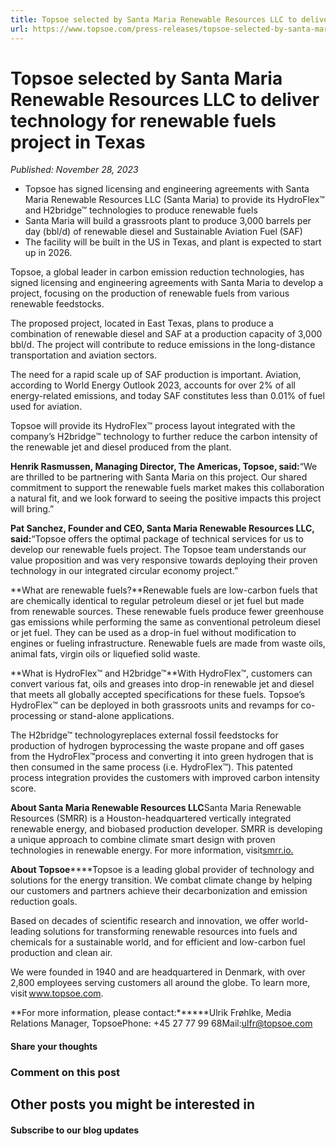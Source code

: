 ```yaml
---
title: Topsoe selected by Santa Maria Renewable Resources LLC to deliver technology for renewable fuels project in Texas
url: https://www.topsoe.com/press-releases/topsoe-selected-by-santa-maria-renewable-resources-llc-to-deliver-technology-for-renewable-fuels-project-in-texas#main-content
---
```


# Topsoe selected by Santa Maria Renewable Resources LLC to deliver technology for renewable fuels project in Texas

*Published: November 28, 2023*

- Topsoe has signed licensing and engineering agreements with Santa Maria Renewable Resources LLC (Santa Maria) to provide its HydroFlex™ and H2bridge™ technologies to produce renewable fuels
- Santa Maria will build a grassroots plant to produce 3,000 barrels per day (bbl/d) of renewable diesel and Sustainable Aviation Fuel (SAF)
- The facility will be built in the US in Texas, and plant is expected to start up in 2026.

Topsoe, a global leader in carbon emission reduction technologies, has signed licensing and engineering agreements with Santa Maria to develop a project, focusing on the production of renewable fuels from various renewable feedstocks.

The proposed project, located in East Texas, plans to produce a combination of renewable diesel and SAF at a production capacity of 3,000 bbl/d. The project will contribute to reduce emissions in the long-distance transportation and aviation sectors.

The need for a rapid scale up of SAF production is important. Aviation, according to World Energy Outlook 2023, accounts for over 2% of all energy-related emissions, and today SAF constitutes less than 0.01% of fuel used for aviation.

Topsoe will provide its HydroFlex™ process layout integrated with the company’s H2bridge™ technology to further reduce the carbon intensity of the renewable jet and diesel produced from the plant.

**Henrik Rasmussen, Managing Director, The Americas, Topsoe, said:**“We are thrilled to be partnering with Santa Maria on this project. Our shared commitment to support the renewable fuels market makes this collaboration a natural fit, and we look forward to seeing the positive impacts this project will bring.”

**Pat Sanchez, Founder and CEO, Santa Maria Renewable Resources LLC, said:**“Topsoe offers the optimal package of technical services for us to develop our renewable fuels project. The Topsoe team understands our value proposition and was very responsive towards deploying their proven technology in our integrated circular economy project.”

**What are renewable fuels?**Renewable fuels are low-carbon fuels that are chemically identical to regular petroleum diesel or jet fuel but made from renewable sources. These renewable fuels produce fewer greenhouse gas emissions while performing the same as conventional petroleum diesel or jet fuel. They can be used as a drop-in fuel without modification to engines or fueling infrastructure. Renewable fuels are made from waste oils, animal fats, virgin oils or liquefied solid waste.

­­­­­­­­­­­­­­­­­­­­­­­­**What is HydroFlex™ and H2bridge™**With HydroFlex™, customers can convert various fat, oils and greases into drop-in renewable jet and diesel that meets all globally accepted specifications for these fuels. Topsoe’s HydroFlex™ can be deployed in both grassroots units and revamps for co-processing or stand-alone applications.

The H2bridge™ technologyreplaces external fossil feedstocks for production of hydrogen byprocessing the waste propane and off gases from the HydroFlex™process and converting it into green hydrogen that is then consumed in the same process (i.e. HydroFlex™). This patented process integration provides the customers with improved carbon intensity score.

**About Santa Maria Renewable Resources LLC**Santa Maria Renewable Resources (SMRR) is a Houston-headquartered vertically integrated renewable energy, and biobased production developer. SMRR is developing a unique approach to combine climate smart design with proven technologies in renewable energy. For more information, visit[smrr.io.](https://smrenewableenergy.com/)

**About Topsoe******Topsoe is a leading global provider of technology and solutions for the energy transition. We combat climate change by helping our customers and partners achieve their decarbonization and emission reduction goals. ​

Based on decades of scientific research and innovation, we offer world-leading solutions for transforming renewable resources into fuels and chemicals for a sustainable world, and for efficient and low-carbon fuel production and clean air.​

We were founded in 1940 and are headquartered in Denmark, with over 2,800 employees serving customers all around the globe. To learn more, visit www.topsoe.com.

**For more information, please contact:******Ulrik Frøhlke, Media Relations Manager, TopsoePhone: +45 27 77 99 68Mail:[ulfr@topsoe.com](mailto:ulfr@topsoe.com)

#### Share your thoughts

### Comment on this post

## Other posts you might be interested in

#### Subscribe to our blog updates